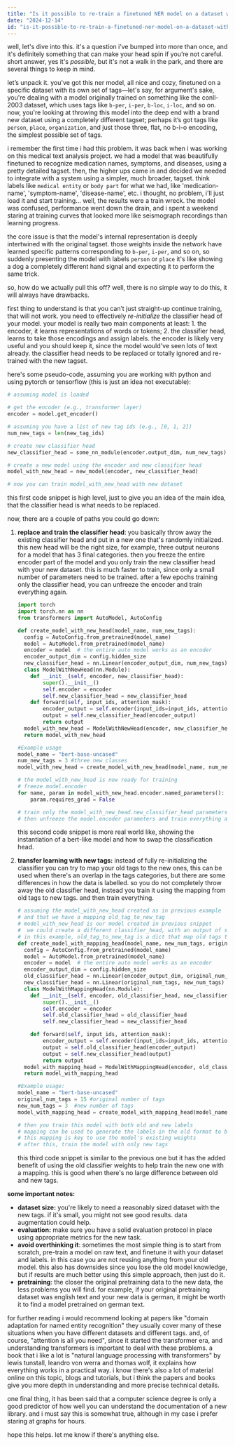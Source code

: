 ```yaml
---
title: "Is it possible to re-train a finetuned NER model on a dataset with a different tagset (respect from the first training dataset)?"
date: "2024-12-14"
id: "is-it-possible-to-re-train-a-finetuned-ner-model-on-a-dataset-with-a-different-tagset-respect-from-the-first-training-dataset"
---
```


well, let's dive into this. it's a question i’ve bumped into more than once, and it's definitely something that can make your head spin if you’re not careful. short answer, yes it's *possible*, but it's not a walk in the park, and there are several things to keep in mind.

let’s unpack it. you've got this ner model, all nice and cozy, finetuned on a specific dataset with its own set of tags—let's say, for argument's sake, you're dealing with a model originally trained on something like the conll-2003 dataset, which uses tags like `b-per`, `i-per`, `b-loc`, `i-loc`, and so on. now, you're looking at throwing this model into the deep end with a brand new dataset using a completely different tagset; perhaps it’s got tags like `person`, `place`, `organization`, and just those three, flat, no b-i-o encoding, the simplest possible set of tags.

i remember the first time i had this problem. it was back when i was working on this medical text analysis project. we had a model that was beautifully finetuned to recognize medication names, symptoms, and diseases, using a pretty detailed tagset. then, the higher ups came in and decided we needed to integrate with a system using a simpler, much broader, tagset. think labels like `medical entity` or `body part` for what we had, like 'medication-name', 'symptom-name', 'disease-name', etc. i thought, no problem, i'll just load it and start training... well, the results were a train wreck. the model was confused, performance went down the drain, and i spent a weekend staring at training curves that looked more like seismograph recordings than learning progress.

the core issue is that the model's internal representation is deeply intertwined with the original tagset. those weights inside the network have learned specific patterns corresponding to `b-per`, `i-per`, and so on, so suddenly presenting the model with labels `person` or `place` it's like showing a dog a completely different hand signal and expecting it to perform the same trick.

so, how do we actually pull this off? well, there is no simple way to do this, it will always have drawbacks.

first thing to understand is that you can’t just straight-up continue training, that will not work. you need to effectively *re-initialize* the classifier head of your model. your model is really two main components at least: 1. the encoder, it learns representations of words or tokens; 2. the classifier head, learns to take those encodings and assign labels. the encoder is likely very useful and you should keep it, since the model would've seen lots of text already. the classifier head needs to be replaced or totally ignored and re-trained with the new tagset.

here's some pseudo-code, assuming you are working with python and using pytorch or tensorflow (this is just an idea not executable):

```python
# assuming model is loaded

# get the encoder (e.g., transformer layer)
encoder = model.get_encoder()

# assuming you have a list of new tag ids (e.g., [0, 1, 2])
num_new_tags = len(new_tag_ids)

# create new classifier head
new_classifier_head = some_nn_module(encoder.output_dim, num_new_tags)

# create a new model using the encoder and new classifier head
model_with_new_head = new_model(encoder, new_classifier_head)

# now you can train model_with_new_head with new dataset
```

this first code snippet is high level, just to give you an idea of the main idea, that the classifier head is what needs to be replaced.

now, there are a couple of paths you could go down:

1.  **replace and train the classifier head**: you basically throw away the existing classifier head and put in a new one that's randomly initialized. this new head will be the right size, for example, three output neurons for a model that has 3 final categories. then you freeze the entire encoder part of the model and you only train the new classifier head with your new dataset. this is much faster to train, since only a small number of parameters need to be trained. after a few epochs training only the classifier head, you can unfreeze the encoder and train everything again.

    ```python
    import torch
    import torch.nn as nn
    from transformers import AutoModel, AutoConfig

    def create_model_with_new_head(model_name, num_new_tags):
      config = AutoConfig.from_pretrained(model_name)
      model = AutoModel.from_pretrained(model_name)
      encoder = model  # the entire auto model works as an encoder
      encoder_output_dim = config.hidden_size
      new_classifier_head = nn.Linear(encoder_output_dim, num_new_tags)
      class ModelWithNewHead(nn.Module):
        def __init__(self, encoder, new_classifier_head):
            super().__init__()
            self.encoder = encoder
            self.new_classifier_head = new_classifier_head
        def forward(self, input_ids, attention_mask):
            encoder_output = self.encoder(input_ids=input_ids, attention_mask=attention_mask)[0] #only get last_hidden_state
            output = self.new_classifier_head(encoder_output)
            return output
      model_with_new_head = ModelWithNewHead(encoder, new_classifier_head)
      return model_with_new_head

    #Example usage
    model_name = "bert-base-uncased"
    num_new_tags = 3 #three new classes
    model_with_new_head = create_model_with_new_head(model_name, num_new_tags)

    # the model_with_new_head is now ready for training
    # freeze model.encoder
    for name, param in model_with_new_head.encoder.named_parameters():
        param.requires_grad = False

    # train only the model_with_new_head.new_classifier_head parameters
    # then unfreeze the model.encoder parameters and train everything again
    ```

    this second code snippet is more real world like, showing the instantiation of a bert-like model and how to swap the classification head.

2.  **transfer learning with new tags:** instead of fully re-initializing the classifier you can try to map your old tags to the new ones, this can be used when there's an overlap in the tags categories, but there are some differences in how the data is labelled. so you do not completely throw away the old classifier head, instead you train it using the mapping from old tags to new tags. and then train everything.

    ```python
    # assuming the model_with_new_head created as in previous example
    # and that we have a mapping old_tag_to_new_tag
    # model_with_new_head is our model created in previous snippet
    #  we could create a different classifier_head, with an output of size original_num_tags and use a linear layer to map from original_num_tags to new_num_tags
    # in this example, old_tag_to_new_tag is a dict that map old tags to new tags
    def create_model_with_mapping_head(model_name, new_num_tags, original_num_tags):
      config = AutoConfig.from_pretrained(model_name)
      model = AutoModel.from_pretrained(model_name)
      encoder = model  # the entire auto model works as an encoder
      encoder_output_dim = config.hidden_size
      old_classifier_head = nn.Linear(encoder_output_dim, original_num_tags)
      new_classifier_head = nn.Linear(original_num_tags, new_num_tags)
      class ModelWithMappingHead(nn.Module):
        def __init__(self, encoder, old_classifier_head, new_classifier_head):
            super().__init__()
            self.encoder = encoder
            self.old_classifier_head = old_classifier_head
            self.new_classifier_head = new_classifier_head

        def forward(self, input_ids, attention_mask):
            encoder_output = self.encoder(input_ids=input_ids, attention_mask=attention_mask)[0] #only get last_hidden_state
            output = self.old_classifier_head(encoder_output)
            output = self.new_classifier_head(output)
            return output
      model_with_mapping_head = ModelWithMappingHead(encoder, old_classifier_head, new_classifier_head)
      return model_with_mapping_head

    #Example usage:
    model_name = "bert-base-uncased"
    original_num_tags = 15 #original number of tags
    new_num_tags = 3  #new number of tags
    model_with_mapping_head = create_model_with_mapping_head(model_name, new_num_tags, original_num_tags)

    # then you train this model with both old and new labels
    # mapping can be used to generate the labels in the old format to be trained with original labels, and with the new labels at the same time
    # this mapping is key to use the model's existing weights
    # after this, train the model with only new tags
    ```

    this third code snippet is similar to the previous one but it has the added benefit of using the old classifier weights to help train the new one with a mapping. this is good when there's no large difference between old and new tags.

**some important notes:**

*   **dataset size:** you're likely to need a reasonably sized dataset with the new tags. if it's small, you might not see good results. data augmentation could help.
*   **evaluation:** make sure you have a solid evaluation protocol in place using appropriate metrics for the new task.
*   **avoid overthinking it**: sometimes the most simple thing is to start from scratch, pre-train a model on raw text, and finetune it with your dataset and labels. in this case you are not reusing anything from your old model. this also has downsides since you lose the old model knowledge, but if results are much better using this simple approach, then just do it.
*  **pretraining**: the closer the original pretraining data to the new data, the less problems you will find. for example, if your original pretraining dataset was english text and your new data is german, it might be worth it to find a model pretrained on german text.

for further reading i would recommend looking at papers like "domain adaptation for named entity recognition" they usually cover many of these situations when you have different datasets and different tags. and, of course, "attention is all you need", since it started the transformer era, and understanding transformers is important to deal with these problems. a book that i like a lot is "natural language processing with transformers" by lewis tunstall, leandro von werra and thomas wolf, it explains how everything works in a practical way. i know there's also a lot of material online on this topic, blogs and tutorials, but i think the papers and books give you more depth in understanding and more precise technical details.

one final thing, it has been said that a computer science degree is only a good predictor of how well you can understand the documentation of a new library. and i must say this is somewhat true, although in my case i prefer staring at graphs for hours.

hope this helps. let me know if there's anything else.
